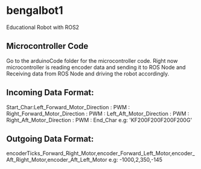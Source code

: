 # bengalbot1
Educational Robot with ROS2

## Microcontroller Code
Go to the arduinoCode folder for the microcontroller code. Right now microcontroller is reading encoder data and sending it to ROS Node and Receiving data from ROS Node and driving the robot accordingly. 

## Incoming Data Format:
 Start_Char:Left_Forward_Motor_Direction : PWM : Right_Forward_Motor_Direction : PWM : Left_Aft_Motor_Direction : PWM : Right_Aft_Motor_Direction : PWM : End_Char
 e.g: 'KF200F200F200F200G'
## Outgoing Data Format:
encoderTicks_Forward_Right_Motor,encoder_Forward_Left_Motor,encoder_Aft_Right_Motor,encoder_Aft_Left_Motor
e.g: -1000,2,350,-145
